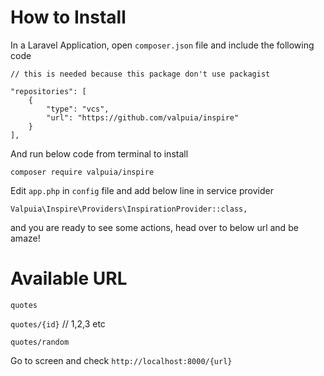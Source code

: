 # How to Install

In a Laravel Application, open `composer.json` file and include the following code

```
// this is needed because this package don't use packagist

"repositories": [
    {
        "type": "vcs",
        "url": "https://github.com/valpuia/inspire"
    }
],
```

And run below code from terminal to install

```
composer require valpuia/inspire
```

Edit `app.php` in `config` file and add below line in service provider

```
Valpuia\Inspire\Providers\InspirationProvider::class,
```

and you are ready to see some actions, head over to below url and be amaze!

# Available URL

`quotes`

`quotes/{id}` // 1,2,3 etc

`quotes/random`

Go to screen and check `http://localhost:8000/{url}`
